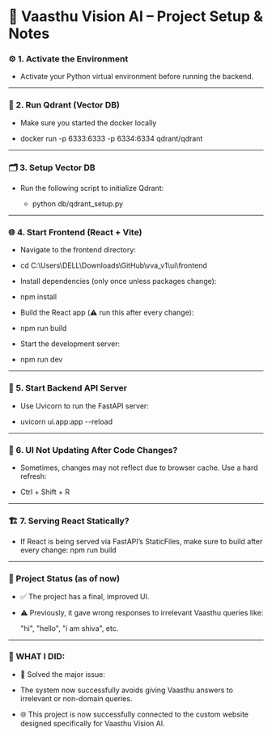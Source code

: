 # 🏡 Vaasthu Vision AI – Project Setup & Notes

### ⚙️ 1. Activate the Environment

  - Activate your Python virtual environment before running the backend.
---
### 🐳 2. Run Qdrant (Vector DB)

  - Make sure you started the docker locally
    
  - docker run -p 6333:6333 -p 6334:6334 qdrant/qdrant

---

### 🗂️ 3. Setup Vector DB
  
  - Run the following script to initialize Qdrant:

    - python db/qdrant_setup.py
---
### 🌐 4. Start Frontend (React + Vite)
  
  - Navigate to the frontend directory:

  - cd C:\Users\DELL\Downloads\GitHub\vva_v1\ui\frontend

  - Install dependencies (only once unless packages change): 

  - npm install

  - Build the React app (⚠️ run this after every change): 

  - npm run build

  - Start the development server: 

  - npm run dev
---
### 🧠 5. Start Backend API Server

  - Use Uvicorn to run the FastAPI server:
  
  - uvicorn ui.app:app --reload
---
### 🔁 6. UI Not Updating After Code Changes?

  - Sometimes, changes may not reflect due to browser cache. Use a hard refresh:

  - Ctrl + Shift + R
---
### 🏗️ 7. Serving React Statically?

  - If React is being served via FastAPI’s StaticFiles, make sure to build after every change: npm run build
---
### 📌 Project Status (as of now)

  - ✅ The project has a final, improved UI.

  - ⚠️ Previously, it gave wrong responses to irrelevant Vaasthu queries like:

    "hi", "hello", "i am shiva", etc.
---
### 🚀 WHAT I DID:

  - 🎉 Solved the major issue:

  - The system now successfully avoids giving Vaasthu answers to irrelevant or non-domain queries.

  - 🌐 This project is now successfully connected to the custom website designed specifically for Vaasthu Vision AI.
